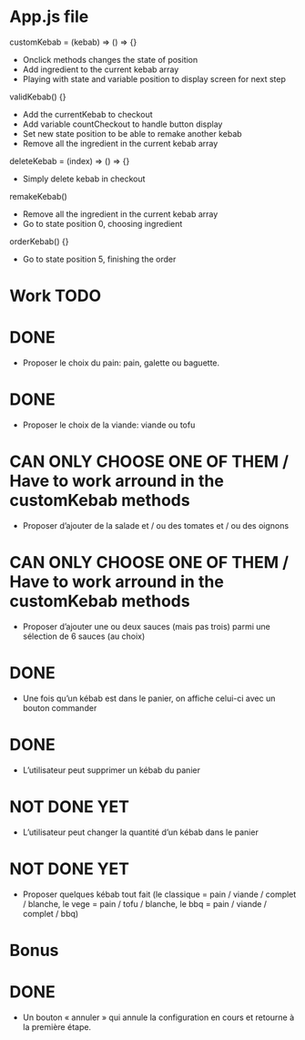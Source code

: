 # App.js file
 customKebab = (kebab) => () => {} 
 - Onclick methods changes the state of position
 - Add ingredient to the current kebab array
 - Playing with state and variable position to display screen for next step

 validKebab() {}
 - Add the currentKebab to checkout
 - Add variable countCheckout to handle button display
 - Set new state position to be able to remake another kebab
 - Remove all the ingredient in the current kebab array

 deleteKebab = (index) => () => {}
 - Simply delete kebab in checkout

 remakeKebab()
 - Remove all the ingredient in the current kebab array
 - Go to state position 0, choosing ingredient 

 orderKebab() {}
 - Go to state position 5, finishing the order 

# Work TODO

# DONE
- Proposer le choix du pain: pain, galette ou baguette.

# DONE
- Proposer le choix de la viande: viande ou tofu

# CAN ONLY CHOOSE ONE OF THEM / Have to work arround in the customKebab methods
- Proposer d’ajouter de la salade et / ou des tomates et / ou des oignons

# CAN ONLY CHOOSE ONE OF THEM / Have to work arround in the customKebab methods
- Proposer d’ajouter une ou deux sauces (mais pas trois) parmi une sélection de 6 sauces
(au choix)

# DONE
- Une fois qu’un kébab est dans le panier, on affiche celui-ci avec un bouton commander

# DONE
- L’utilisateur peut supprimer un kébab du panier

# NOT DONE YET
- L’utilisateur peut changer la quantité d’un kébab dans le panier

# NOT DONE YET
- Proposer quelques kébab tout fait (le classique = pain / viande / complet / blanche, le
vege = pain / tofu / blanche, le bbq = pain / viande / complet / bbq)

# Bonus 

# DONE
- Un bouton « annuler » qui annule la configuration en cours et retourne à la première
étape.